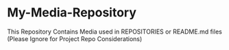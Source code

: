 # My-Media-Repository
This Repository Contains Media used in REPOSITORIES or README.md files (Please Ignore for Project Repo Considerations)
